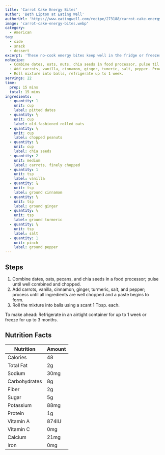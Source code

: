 ```yaml
---
title: 'Carrot Cake Energy Bites'
author: 'Beth Lipton at Eating Well'
authorUrl: 'https://www.eatingwell.com/recipe/273188/carrot-cake-energy-bites/'
image: 'carrot-cake-energy-bites.webp'
category:
  - American
tag:
  - side
  - snack
  - dessert
excerpt: 'These no-cook energy bites keep well in the fridge or freezer and are easy to grab on the go for a healthy snack.'
noRecipe:
  - Combine dates, oats, nuts, chia seeds in food processor, pulse til combined and chopped.
  - Add carrots, vanilla, cinnamon, ginger, tumeric, salt, pepper. Process till paste forms.
  - Roll mixture into balls, refrigerate up to 1 week.
servings: 22
time:
  prep: 15 mins
  total: 15 mins
ingredients:
  - quantity: 1
    unit: cup
    label: pitted dates
  - quantity: ½
    unit: cup
    label: old-fashioned rolled oats
  - quantity: ¼
    unit: cup
    label: chopped peanuts
  - quantity: ¼
    unit: cup
    label: chia seeds
  - quantity: 2
    unit: medium
    label: carrots, finely chopped
  - quantity: 1
    unit: tsp
    label: vanilla
  - quantity: ¾
    unit: tsp
    label: ground cinnamon
  - quantity: ½
    unit: tsp
    label: ground ginger
  - quantity: ¼
    unit: tsp
    label: ground turmeric
  - quantity: ¼
    unit: tsp
    label: salt
  - quantity: 1
    unit: pinch
    label: ground pepper
---
```


## Steps

1. Combine dates, oats, pecans, and chia seeds in a food processor; pulse until well combined and chopped.
2. Add carrots, vanilla, cinnamon, ginger, turmeric, salt, and pepper; process until all ingredients are well chopped and a paste begins to form.
3. Roll the mixture into balls using a scant 1 Tbsp. each.

To make ahead: Refrigerate in an airtight container for up to 1 week or freeze for up to 3 months.

## Nutrition Facts

| Nutrition     | Amount |
| ------------- | ------ |
| Calories      | 48     |
| Total Fat     | 2g     |
| Sodium        | 30mg   |
| Carbohydrates | 8g     |
| Fiber         | 2g     |
| Sugar         | 5g     |
| Potassium     | 88mg   |
| Protein       | 1g     |
| Vitamin A     | 874IU  |
| Vitamin C     | 0mg    |
| Calcium       | 21mg   |
| Iron          | 0mg    |
